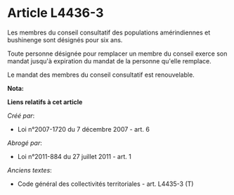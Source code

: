 # Article L4436-3

Les membres du conseil consultatif des populations amérindiennes et bushinenge sont désignés pour six ans.

Toute personne désignée pour remplacer un membre du conseil exerce son mandat jusqu'à expiration du mandat de la personne
qu'elle remplace.

Le mandat des membres du conseil consultatif est renouvelable.

**Nota:**



**Liens relatifs à cet article**

_Créé par_:

  - Loi n°2007-1720 du 7 décembre 2007 - art. 6

_Abrogé par_:

  - Loi n°2011-884 du 27 juillet 2011 - art. 1

_Anciens textes_:

  - Code général des collectivités territoriales - art. L4435-3 (T)
